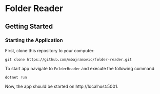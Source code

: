 # Folder Reader

## Getting Started

### Starting the Application

First, clone this repository to your computer:

```
git clone https://github.com/mbajramovic/folder-reader.git
```

To start app navigate to `FolderReader` and execute the following command:

```
dotnet run
```

Now, the app should be started on http://localhost:5001.

